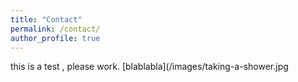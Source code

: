 ```yaml
---
title: "Contact"
permalink: /contact/
author_profile: true
---
```

this is a test , please work.
[blablabla](/images/taking-a-shower.jpg

